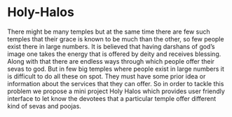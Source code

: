# Holy-Halos
There might be many temples but at the same time there are few such temples that their grace is known to be much than the other, so few people exist there in large numbers. It is believed that having darshans of god’s image one takes the energy that is offered by deity and receives blessing. Along with that there are endless ways through which people offer their sevas to god. But in few big temples where people exist in large numbers it is difficult to do all these on spot. They must have some prior idea or information about the services that they can offer. So in order to tackle this problem we propose a mini project Holy Halos which provides user friendly interface to let know the devotees that a particular temple offer different kind of sevas and poojas.
